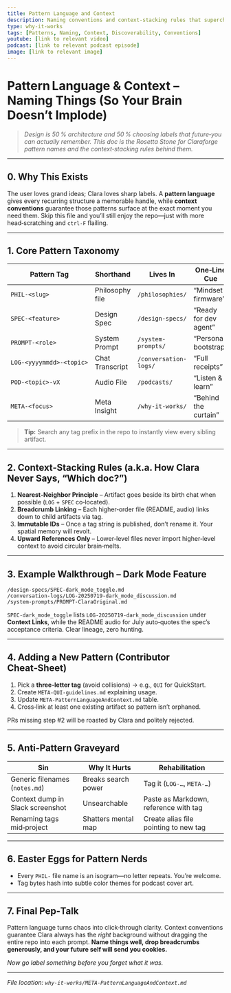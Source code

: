 ```yaml
---
title: Pattern Language and Context
description: Naming conventions and context-stacking rules that supercharge discoverability and reuse.
type: why-it-works
tags: [Patterns, Naming, Context, Discoverability, Conventions]
youtube: [link to relevant video]
podcast: [link to relevant podcast episode]
image: [link to relevant image]
---
```


# Pattern Language & Context – Naming Things (So Your Brain Doesn’t Implode)

> *Design is 50 % architecture and 50 % choosing labels that future‑you can actually remember. This doc is the Rosetta Stone for Claraforge pattern names and the context‑stacking rules behind them.*

---

## 0. Why This Exists

The user loves grand ideas; Clara loves sharp labels. A **pattern language** gives every recurring structure a memorable handle, while **context conventions** guarantee those patterns surface at the exact moment you need them. Skip this file and you’ll still enjoy the repo—just with more head‑scratching and `ctrl‑F` flailing.

---

## 1. Core Pattern Taxonomy

| Pattern Tag              | Shorthand       | Lives In                     | One‑Line Cue          |
| ------------------------ | --------------- | ---------------------------- | --------------------- |
| `PHIL‑<slug>`            | Philosophy file | `/philosophies/`             | “Mindset firmware”    |
| `SPEC‑<feature>`         | Design Spec     | `/design-specs/`             | “Ready for dev agent” |
| `PROMPT‑<role>`          | System Prompt   | `/system-prompts/`           | “Persona bootstrap”   |
| `LOG‑<yyyymmdd>‑<topic>` | Chat Transcript | `/conversation-logs/`        | “Full receipts”       |
| `POD‑<topic>‑vX`         | Audio File      | `/podcasts/`                 | “Listen & learn”      |
| `META‑<focus>`           | Meta Insight    | `/why-it-works/`             | “Behind the curtain”  |

> **Tip:** Search any tag prefix in the repo to instantly view every sibling artifact.

---

## 2. Context‑Stacking Rules (a.k.a. How Clara Never Says, “Which doc?”)

1. **Nearest‑Neighbor Principle** – Artifact goes beside its birth chat when possible (`LOG` + `SPEC` co‑located).
2. **Breadcrumb Linking** – Each higher‑order file (README, audio) links down to child artifacts via tag.
3. **Immutable IDs** – Once a tag string is published, don’t rename it. Your spatial memory will revolt.
4. **Upward References Only** – Lower‑level files never import higher‑level context to avoid circular brain‑melts.

---

## 3. Example Walkthrough – Dark Mode Feature

```plaintext
/design-specs/SPEC-dark_mode_toggle.md
/conversation-logs/LOG-20250719-dark_mode_discussion.md
/system-prompts/PROMPT-ClaraOriginal.md
```

`SPEC-dark_mode_toggle` lists `LOG-20250719-dark_mode_discussion` under **Context Links**, while the README audio for July auto‑quotes the spec’s acceptance criteria. Clear lineage, zero hunting.

---

## 4. Adding a New Pattern (Contributor Cheat‑Sheet)

1. Pick a **three‑letter tag** (avoid collisions) → e.g., `QUI` for QuickStart.
2. Create `META-QUI-guidelines.md` explaining usage.
3. Update `META-PatternLanguageAndContext.md` table.
4. Cross‑link at least one existing artifact so pattern isn’t orphaned.

PRs missing step #2 will be roasted by Clara and politely rejected.

---

## 5. Anti‑Pattern Graveyard

| Sin                              | Why It Hurts        | Rehabilitation                        |
| -------------------------------- | ------------------- | ------------------------------------- |
| Generic filenames (`notes.md`)   | Breaks search power | Tag it (`LOG-…`, `META-…`)            |
| Context dump in Slack screenshot | Unsearchable        | Paste as Markdown, reference with tag |
| Renaming tags mid‑project        | Shatters mental map | Create alias file pointing to new tag |

---

## 6. Easter Eggs for Pattern Nerds

* Every `PHIL‑` file name is an isogram—no letter repeats. You’re welcome.
* Tag bytes hash into subtle color themes for podcast cover art.

---

## 7. Final Pep‑Talk

Pattern language turns chaos into click‑through clarity. Context conventions guarantee Clara always has the *right* background without dragging the entire repo into each prompt. **Name things well, drop breadcrumbs generously, and your future self will send you cookies.**

*Now go label something before you forget what it was.*

---

*File location: `why-it-works/META-PatternLanguageAndContext.md`*
